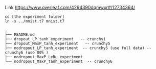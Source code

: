 
Link https://www.overleaf.com/4294390dqmwxr#/12734364/

```
cd [the experiment folder]
ln -s ../mnist.t7 mnist.t7
```
```
.
├── README.md
├── dropout_LP_tanh_experiment   -- crunchy1
├── dropout_MaxP_tanh_experiment   -- crunchy5
├── nodropout_LP_tanh_experiment  -- crunchy5 (use full data) -- crunchy6 (use 80% )
├── nodropout_MaxP_LeRu_experiment  
└── nodropout_MaxP_tanh_experiment  -- crunchy6
```

